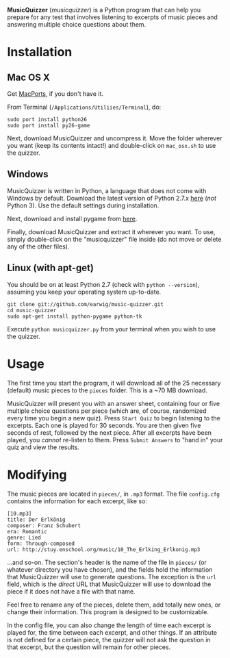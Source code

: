 __MusicQuizzer__ (_musicquizzer_) is a Python program that can help you prepare
for any test that involves listening to excerpts of music pieces and answering
multiple choice questions about them.

# Installation

## Mac OS X

Get [MacPorts](http://www.macports.org/install.php), if you don't have it.

From Terminal (`/Applications/Utiliies/Terminal`), do:

    sudo port install python26
    sudo port install py26-game

Next, download MusicQuizzer and uncompress it. Move the folder wherever you
want (keep its contents intact!) and double-click on `mac_osx.sh` to use the
quizzer.

## Windows

MusicQuizzer is written in Python, a language that does not come with Windows
by default. Download the latest version of Python 2.7.x
[here](http://python.org/download/) (_not_ Python 3). Use the default settings
during installation.

Next, download and install pygame from
[here](http://pygame.org/ftp/pygame-1.9.2a0.win32-py2.7.msi).

Finally, download MusicQuizzer and extract it wherever you want. To use, simply
double-click on the "musicquizzer" file inside (do not move or delete any of
the other files).

## Linux (with apt-get)

You should be on at least Python 2.7 (check with `python --version`), assuming
you keep your operating system up-to-date.

    git clone git://github.com/earwig/music-quizzer.git
    cd music-quizzer
    sudo apt-get install python-pygame python-tk

Execute `python musicquizzer.py` from your terminal when you wish to use the
quizzer.

# Usage

The first time you start the program, it will download all of the 25 necessary
(default) music pieces to the `pieces` folder. This is a ~70 MB download.

MusicQuizzer will present you with an answer sheet, containing four or five
multiple choice questions per piece (which are, of course, randomized every
time you begin a new quiz). Press `Start Quiz` to begin listening to the
excerpts. Each one is played for 30 seconds. You are then given five seconds of
rest, followed by the next piece. After all excerpts have been played, you
_cannot_ re-listen to them. Press `Submit Answers` to "hand in" your quiz and
view the results.

# Modifying

The music pieces are located in `pieces/`, in `.mp3` format. The file
`config.cfg` contains the information for each excerpt, like so:
    
    [10.mp3]
    title: Der Erlkönig
    composer: Franz Schubert
    era: Romantic
    genre: Lied
    form: Through-composed
    url: http://stuy.enschool.org/music/10_The_Erlking_Erlkonig.mp3

...and so-on. The section's header is the name of the file in `pieces/` (or
whatever directory you have chosen), and the fields hold the information that
MusicQuizzer will use to generate questions. The exception is the `url` field,
which is the _direct_ URL that MusicQuizzer will use to download the piece if
it does not have a file with that name.

Feel free to rename any of the pieces, delete them, add totally new ones, or
change their information. This program is designed to be customizable.

In the config file, you can also change the length of time each excerpt is
played for, the time between each excerpt, and other things. If an attribute is
not defined for a certain piece, the quizzer will not ask the question in that
excerpt, but the question will remain for other pieces.
